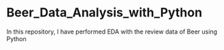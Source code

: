 # Beer_Data_Analysis_with_Python
In this repository, I have performed EDA with the review data of Beer using Python
